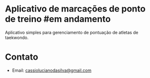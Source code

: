 # Aplicativo de marcações de ponto de treino #em andamento

Aplicativo simples para gerenciamento de pontuação de atletas de taekwondo.

# Contato

- Email: cassiolucianodasilva@gmail.com
